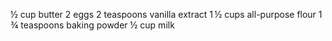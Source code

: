 ½ cup butter
2 eggs
2 teaspoons vanilla extract
1 ½ cups all-purpose flour
1 ¾ teaspoons baking powder
½ cup milk